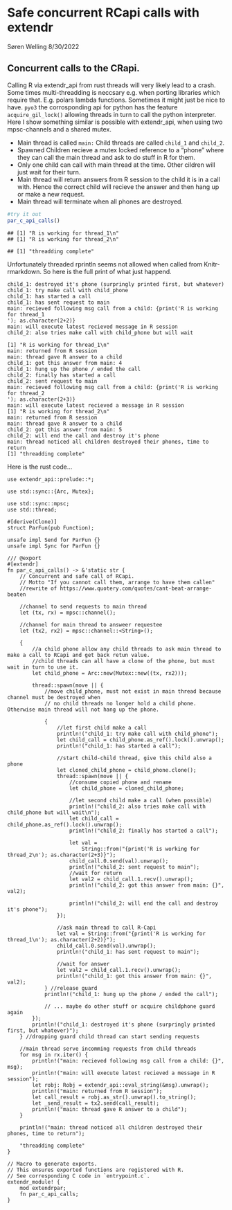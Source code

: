Safe concurrent RCapi calls with extendr
================
Søren Welling
8/30/2022

## Concurrent calls to the CRapi.

Calling R via extendr\_api from rust threads will very likely lead to a
crash. Some times multi-threadding is neccsary e.g. when porting
libraries which require that. E.g. polars lambda functions. Sometimes it
might just be nice to have. `pyo3` the corrosponding api for python has
the feature `acquire_gil_lock()` allowing threads in turn to call the
python interpreter. Here I show something similar is possible with
extendr\_api, when using two mpsc-channels and a shared mutex.

-   Main thread is called `main:` Child threads are called `child_1` and
    `child_2`.
-   Spawned Children recieve a mutex locked reference to a “phone” where
    they can call the main thread and ask to do stuff in R for them.
-   Only one child can call with main thread at the time. Other cildren
    will just wait for their turn.
-   Main thread will return answers from R session to the child it is in
    a call with. Hence the correct child will recieve the answer and
    then hang up or make a new request.
-   Main thread will terminate when all phones are destroyed.

``` r
#try it out
par_c_api_calls()
```

    ## [1] "R is working for thread_1\n"
    ## [1] "R is working for thread_2\n"

    ## [1] "threadding complete"

Unfortunately threaded rprintln seems not allowed when called from
Knitr-rmarkdown. So here is the full print of what just happend.

    child_1: destroyed it's phone (surpringly printed first, but whatever)
    child_1: try make call with child_phone
    child_1: has started a call
    child_1: has sent request to main
    main: recieved following msg call from a child: {print('R is working for thread_1
    '); as.character(2+2)}
    main: will execute latest recieved message in R session
    child_2: also tries make call with child_phone but will wait

    [1] "R is working for thread_1\n"
    main: returned from R session
    main: thread gave R answer to a child
    child_1: got this answer from main: 4
    child_1: hung up the phone / ended the call
    child_2: finally has started a call
    child_2: sent request to main
    main: recieved following msg call from a child: {print('R is working for thread_2
    '); as.character(2+3)}
    main: will execute latest recieved a message in R session
    [1] "R is working for thread_2\n"
    main: returned from R session
    main: thread gave R answer to a child
    child_2: got this answer from main: 5
    child_2: will end the call and destroy it's phone
    main: thread noticed all children destroyed their phones, time to return
    [1] "threadding complete"

Here is the rust code…

    use extendr_api::prelude::*;

    use std::sync::{Arc, Mutex};

    use std::sync::mpsc;
    use std::thread;

    #[derive(Clone)]
    struct ParFun(pub Function);

    unsafe impl Send for ParFun {}
    unsafe impl Sync for ParFun {}

    /// @export
    #[extendr]
    fn par_c_api_calls() -> &'static str {
        // Concurrent and safe call of RCapi.
        // Motto "If you cannot call them, arrange to have them callen"
        //rewrite of https://www.quotery.com/quotes/cant-beat-arrange-beaten

        //channel to send requests to main thread
        let (tx, rx) = mpsc::channel();

        //channel for main thread to answeer requestee
        let (tx2, rx2) = mpsc::channel::<String>();

        {
            //a child phone allow any child threads to ask main thread to make a call to RCapi and get back retun value.
            //child threads can all have a clone of the phone, but must wait in turn to use it.
            let child_phone = Arc::new(Mutex::new((tx, rx2)));

            thread::spawn(move || {
                //move child_phone, must not exist in main thread because channel must be destroyed when
                // no child threads no longer hold a child phone. Otherwise main thread will not hang up the phone.

                {
                    //let first child make a call
                    println!("child_1: try make call with child_phone");
                    let child_call = child_phone.as_ref().lock().unwrap();
                    println!("child_1: has started a call");

                    //start child-child thread, give this child also a phone
                    let cloned_child_phone = child_phone.clone();
                    thread::spawn(move || {
                        //consume copied phone and rename
                        let child_phone = cloned_child_phone;

                        //let second child make a call (when possible)
                        println!("child_2: also tries make call with child_phone but will wait\n");
                        let child_call = child_phone.as_ref().lock().unwrap();
                        println!("child_2: finally has started a call");

                        let val =
                            String::from("{print('R is working for thread_2\n'); as.character(2+3)}");
                        child_call.0.send(val).unwrap();
                        println!("child_2: sent request to main");
                        //wait for return
                        let val2 = child_call.1.recv().unwrap();
                        println!("child_2: got this answer from main: {}", val2);

                        println!("child_2: will end the call and destroy it's phone");
                    });

                    //ask main thread to call R-Capi
                    let val = String::from("{print('R is working for thread_1\n'); as.character(2+2)}");
                    child_call.0.send(val).unwrap();
                    println!("child_1: has sent request to main");

                    //wait for answer
                    let val2 = child_call.1.recv().unwrap();
                    println!("child_1: got this answer from main: {}", val2);
                } //release guard
                println!("child_1: hung up the phone / ended the call");

                // ... maybe do other stuff or acquire childphone guard again
            });
            println!("child_1: destroyed it's phone (surpringly printed first, but whatever)");
        } //dropping guard child thread can start sending requests

        //main thread serve incomming requests from child threads
        for msg in rx.iter() {
            println!("main: recieved following msg call from a child: {}", msg);
            println!("main: will execute latest recieved a message in R session");
            let robj: Robj = extendr_api::eval_string(&msg).unwrap();
            println!("main: returned from R session");
            let call_result = robj.as_str().unwrap().to_string();
            let _send_result = tx2.send(call_result);
            println!("main: thread gave R answer to a child");
        }

        println!("main: thread noticed all children destroyed their phones, time to return");

        "threadding complete"
    }

    // Macro to generate exports.
    // This ensures exported functions are registered with R.
    // See corresponding C code in `entrypoint.c`.
    extendr_module! {
        mod extendrpar;
        fn par_c_api_calls;
    }
